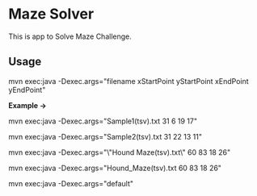 # Maze Solver
This is app to Solve Maze Challenge.
## Usage

mvn exec:java -Dexec.args="filename xStartPoint yStartPoint xEndPoint yEndPoint"

**Example ->**

mvn exec:java -Dexec.args="Sample1(tsv).txt 31 6 19 17"

mvn exec:java -Dexec.args="Sample2(tsv).txt 31 22 13 11"

mvn exec:java -Dexec.args="\\"Hound Maze(tsv).txt\\" 60 83 18 26"

mvn exec:java -Dexec.args="Hound_Maze(tsv).txt 60 83 18 26"

mvn exec:java -Dexec.args="default"
